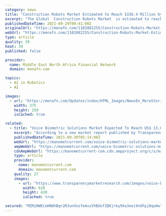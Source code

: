 ```yaml
---
category: news
title: "Construction Robots Market Estimated to Reach $156.4 Million by 2026"
excerpt: "The Global  Construction Robots Market  is estimated to reach $156.4 million by 2026, growing at a CAGR of 14.6% from 2"
publishedDateTime: 2021-09-29T00:41:00Z
originalUrl: "https://menafn.com/1102882255/Construction-Robots-Market-Estimated-to-Reach-1564-Million-by-2026"
webUrl: "https://menafn.com/1102882255/Construction-Robots-Market-Estimated-to-Reach-1564-Million-by-2026"
type: article
quality: 39
heat: 39
published: false

provider:
  name: Middle East North Africa Financial Network
  domain: menafn.com

topics:
  - AI in Robotics
  - AI

images:
  - url: "https://menafn.com/Updates/index/HTML_Images/NewsEn_MoreStories_img_1.jpg?959340"
    width: 375
    height: 250
    isCached: true

related:
  - title: "Voice Biometric Solutions Market Expected To Reach US$ 13,049.2 Mn By 2026: Transparency Market Research"
    excerpt: "According to a new market report published by Transparency Market Research, the global voice biometric solution market is expected to reach a value of US$ 13,049.2 Mn by 2026 on account of growing adoption of voice biometric solutions and biometric technology across various industries."
    publishedDateTime: 2021-09-30T05:14:00Z
    webUrl: "https://manometcurrent.com/voice-biometric-solutions-market-expected-to-reach-us-13049-2-mn-by-2026-transparency-market-research/"
    ampWebUrl: "https://manometcurrent.com/voice-biometric-solutions-market-expected-to-reach-us-13049-2-mn-by-2026-transparency-market-research/?amp=1"
    cdnAmpWebUrl: "https://manometcurrent-com.cdn.ampproject.org/c/s/manometcurrent.com/voice-biometric-solutions-market-expected-to-reach-us-13049-2-mn-by-2026-transparency-market-research/?amp=1"
    type: article
    provider:
      name: manometcurrent.com
      domain: manometcurrent.com
    quality: 27
    images:
      - url: "https://www.transparencymarketresearch.com/images/voice-biometric-solutions-market.jpg"
        width: 620
        height: 420
        isCached: true

secured: "MZMjNWECeHN8hBq+2R3unVozfeAvzVhBUofZQKj+ky9Xa3oei9nOFpj0quHw7oCFAmGwh/iPuvdvT1Nz/0GHQTQWbNHw9nOhpAw8Zb2gq0Nm/ROnkdgaX3wSbIptq+6z+a/XVURnYNR9ijRJlQE0XAWwmk1tHk+ttbci0gyQgtN+mNiRSH2Ip5g8fdNuHllnkY4NF5n6f1yKkjxz/nC+bcxVB8amsNI47gub/SaRnI2/aA4EFEnzNnk4NBppO5rndQyitqERAkh6NPkpidUUS2QcSa19TCHRsHx9RijjkDFuVOsbjOmPO+uRALW5HWpEZU7okbAv3uDitaQl/ZUI8j7+UAmnLQp7Xw6notDWzVk=;XH01gnd/NILE2p6QUAfwKA=="
---
```


